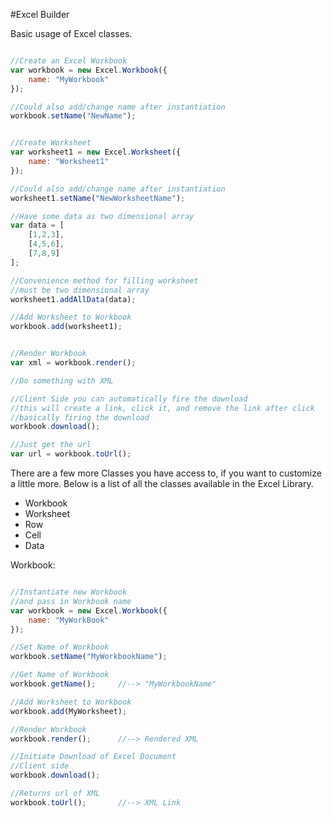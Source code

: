 ﻿#Excel Builder


Basic usage of Excel classes.

```javascript

//Create an Excel Workbook
var workbook = new Excel.Workbook({
	name: "MyWorkbook"
});

//Could also add/change name after instantiation
workbook.setName("NewName");


//Create Worksheet
var worksheet1 = new Excel.Worksheet({
	name: "Worksheet1"
});

//Could also add/change name after instantiation
worksheet1.setName("NewWorksheetName");

//Have some data as two dimensional array
var data = [
	[1,2,3],
	[4,5,6],
	[7,8,9]
];

//Convenience method for filling worksheet
//must be two dimensional array
worksheet1.addAllData(data);

//Add Worksheet to Workbook
workbook.add(worksheet1);


//Render Workbook
var xml = workbook.render();

//Do something with XML

//Client Side you can automatically fire the download
//this will create a link, click it, and remove the link after click
//basically firing the download
workbook.download(); 

//Just get the url
var url = workbook.toUrl();


```


There are a few more Classes you have access to, if you want to customize a little more. Below is a list of 
all the classes available in the Excel Library.

- Workbook
- Worksheet
- Row
- Cell
- Data



Workbook:

```javascript

//Instantiate new Workbook
//and pass in Workbook name
var workbook = new Excel.Workbook({
	name: "MyWorkBook"
});

//Set Name of Workbook
workbook.setName("MyWorkbookName");

//Get Name of Workbook
workbook.getName();		//--> "MyWorkbookName"

//Add Worksheet to Workbook
workbook.add(MyWorksheet);

//Render Workbook
workbook.render();		//--> Rendered XML

//Initiate Download of Excel Document
//Client side
workbook.download();

//Returns url of XML
workbook.toUrl();		//--> XML Link

```


